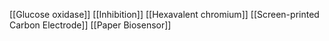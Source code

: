 [[Glucose oxidase]]
[[Inhibition]]
[[Hexavalent chromium]]
[[Screen-printed Carbon Electrode]]
[[Paper Biosensor]]
